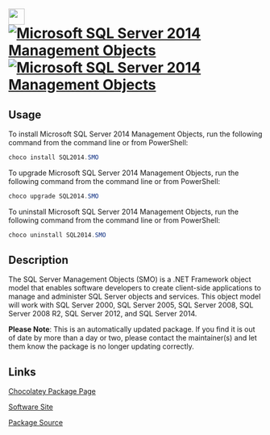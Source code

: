 ﻿# <img src="https://cdn.jsdelivr.net/gh/mkevenaar/chocolatey-packages@254b07d1ef5b9e7e7bae18ae6dfb697930fb1152/icons/SQL2014.SMO.png" width="32" height="32"/> [![Microsoft SQL Server 2014 Management Objects](https://img.shields.io/chocolatey/v/SQL2014.SMO.svg?label=Microsoft+SQL+Server+2014+Management+Objects)](https://community.chocolatey.org/packages/SQL2014.SMO) [![Microsoft SQL Server 2014 Management Objects](https://img.shields.io/chocolatey/dt/SQL2014.SMO.svg)](https://community.chocolatey.org/packages/SQL2014.SMO)

## Usage

To install Microsoft SQL Server 2014 Management Objects, run the following command from the command line or from PowerShell:

```powershell
choco install SQL2014.SMO
```

To upgrade Microsoft SQL Server 2014 Management Objects, run the following command from the command line or from PowerShell:

```powershell
choco upgrade SQL2014.SMO
```

To uninstall Microsoft SQL Server 2014 Management Objects, run the following command from the command line or from PowerShell:

```powershell
choco uninstall SQL2014.SMO
```

## Description

The SQL Server Management Objects (SMO) is a .NET Framework object model that enables software developers to create client-side applications to manage and administer SQL Server objects and services. This object model will work with SQL Server 2000, SQL Server 2005, SQL Server 2008, SQL Server 2008 R2, SQL Server 2012, and SQL Server 2014.

**Please Note**: This is an automatically updated package. If you find it is
out of date by more than a day or two, please contact the maintainer(s) and
let them know the package is no longer updating correctly.


## Links

[Chocolatey Package Page](https://community.chocolatey.org/packages/SQL2014.SMO)

[Software Site](https://www.microsoft.com/en-us/download/details.aspx?id=53164)

[Package Source](https://github.com/mkevenaar/chocolatey-packages/tree/master/automatic/SQL2014.SMO)

